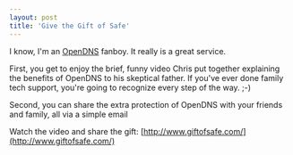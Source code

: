 ```yaml
---
layout: post  
title: 'Give the Gift of Safe'
---
```

I know, I'm an [OpenDNS](http://opendns.com) fanboy. It really is a great service.

First, you get to enjoy the brief, funny video Chris put together explaining the benefits of OpenDNS to his skeptical father. If you've ever done family tech support, you're going to recognize every step of the way. ;-)

Second, you can share the extra protection of OpenDNS with your friends and family, all via a simple email

Watch the video and share the gift: [http://www.giftofsafe.com/](http://www.giftofsafe.com/)
